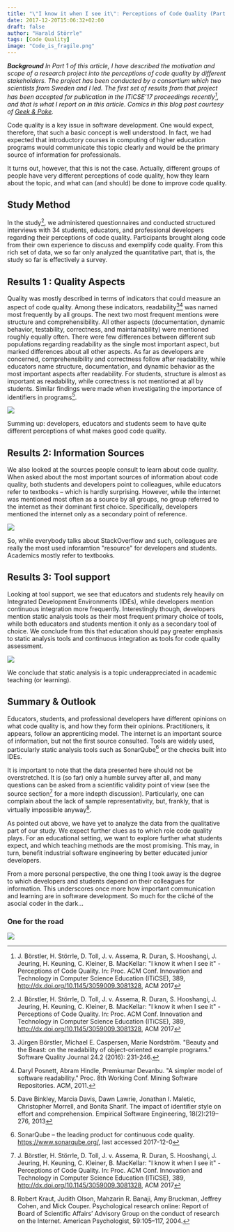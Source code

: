 ```yaml
---
title: "\"I know it when I see it\": Perceptions of Code Quality (Part 2)"
date: 2017-12-20T15:06:32+02:00
draft: false
author: "Harald Störrle"
tags: [Code Quality]
image: "Code_is_fragile.png"
---
```

***Background*** *In Part 1 of this article, I have described the motivation and scope of a research project into the perceptions of code quality by different stakeholders. The project has been conducted by a consortium which two scientists from Sweden and I led. The first set of results from that project has been accepted for publication in the ITiCSE’17 proceedings recently[^3], and that is what I report on in this article. Comics in this blog post courtesy of [Geek & Poke](http://geek-and-poke.com/).*

Code quality is a key issue in software development. One would expect, therefore, that such a basic concept is well understood. In fact, we had expected that introductory courses in computing of higher education programs would communicate this topic clearly and would be the primary source of information for professionals.

It turns out, however, that this is not the case. Actually, different groups of people have very different perceptions of code quality, how they learn about the topic, and what can (and should) be done to improve code quality.

## Study Method
In the study[^3], we administered questionnaires and conducted structured interviews with 34 students, educators, and professional developers regarding their percept­ions of code quality. Participants brought along code from their own experience to discuss and exemplify code quality. From this rich set of data, we so far only analyzed the quantitative part, that is, the study so far is effectively a survey.

## Results 1 : Quality Aspects
Quality was mostly described in terms of indicators that could measure an aspect of code quality. Among these indicators, readability[^1][^5] was named most frequently by all groups. The next two most frequent mentions were structure and comprehensibility. All other aspects (documentation, dynamic behavior, testability, correctness, and maintainability) were mentioned roughly equally often. There were few differences between different sub populations regarding readability as the single most important aspect, but marked differences about all other aspects. As far as developers are concerned, comprehensibility and correctness follow after readability, while educators name structure, documentation, and dynamic behavior as the most important aspects after readability. For students, structure is almost as important as readability, while correctness is not mentioned at all by students. Similar findings were made when investigating the importance of identifiers in programs[^2].

![](/images/Properties_by_Group.png)

Summing up: developers, educators and students seem to have quite different perceptions of what makes good code quality.

## Results 2: Information Sources
We also looked at the sources people consult to learn about code quality. When asked about the most important sources of information about code quality, both students and developers point to colleagues, while educators refer to textbooks – which is hardly surprising. However, while the internet was mentioned most often as a source by all groups, no group referred to the internet as their dominant first choice. Specifically, developers mentioned the internet only as a secondary point of reference. 

![](/images/InformationSources.png)

So, while everybody talks about StackOverflow and such, colleagues are really the most used inforamtion "resource" for developers and students. Academics mostly refer to textbooks.

## Results 3: Tool support
Looking at tool support, we see that educators and students rely heavily on Integrated Development Environments (IDEs), while developers mention continuous integration more frequently. Interestingly though, developers mention static analysis tools as their most frequent primary choice of tools, while both educators and students mention it only as a secondary tool of choice. We conclude from this that education should pay greater emphasis to static analysis tools and continuous integration as tools for code quality assessment.

![](/images/Tools.png)

We conclude that static analysis is a topic underappreciated in academic teaching (or learning).

## Summary & Outlook
Educators, students, and professional developers have different opinions on what code quality is, and how they form their opinions. Practitioners, it appears, follow an apprenticing model. The internet is an important source of information, but not the first source consulted. Tools are widely used, particularly static analysis tools such as SonarQube[^6] or the checks built into IDEs.

It is important to note that the data presented here should not be overstretched. It is (so far) only a humble survey after all, and many questions can be asked from a scientific validity point of view (see the source section[^3] for a more indepth discussion). Particularly, one can complain about the lack of sample representativity, but, frankly, that is virtually impossible anyway[^4].

As pointed out above, we have yet to analyze the data from the qualitative part of our study. We expect further clues as to which role code quality plays. For an educational setting, we want to explore further what students expect, and which teaching methods are the most promising. This may, in turn, benefit industrial software engineering by better educated junior developers.

From a more personal perspective, the one thing I took away is the degree to which developers and students depend on their colleagues for information. This underscores once more how important communication and learning are in software development. So much for the cliché of the asocial coder in the dark...

### One for the road
![](/images/CommentsImportant.png)

[^1]: Jürgen Börstler, Michael E. Caspersen, Marie Nordström. "Beauty and the Beast: on the readability of object-oriented example programs." Software Quality Journal 24.2 (2016): 231-246.
[^2]: Dave Binkley, Marcia Davis, Dawn Lawrie, Jonathan I. Maletic, Christopher Morrell, and Bonita Sharif. The impact of identifier style on effort and comprehension. Empirical Software Engineering, 18(2):219–276, 2013
[^3]: J. Börstler, H. Störrle, D. Toll, J. v. Assema, R. Duran, S. Hooshangi, J. Jeuring, H. Keuning, C. Kleiner, B. MacKellar: "I know it when I see it" - Perceptions of Code Quality. In: Proc. ACM Conf. Innovation and Technology in Computer Science Education (ITiCSE), 389, http://dx.doi.org/10.1145/3059009.3081328, ACM 2017
[^4]: Robert Kraut, Judith Olson, Mahzarin R. Banaji, Amy Bruckman, Jeffrey Cohen, and Mick Couper. Psychological research online: Report of Board of Scientific Affairs’ Advisory Group on the conduct of research on the Internet. American Psychologist, 59:105–117, 2004.
[^5]: Daryl Posnett, Abram Hindle, Premkumar Devanbu. "A simpler model of software readability." Proc. 8th Working Conf. Mining Software Repositories. ACM, 2011.
[^6]: SonarQube – the leading product for continuous code quality. https://www.sonarqube.org/, last accessed 2017-12-0